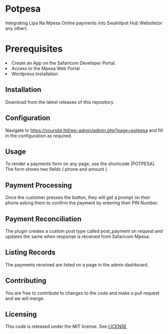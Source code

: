 # Potpesa
Integrating Lipa Na Mpesa Online payments into Swahilipot Hub Website(or any other).

# Prerequisites
<li>Create an App on the Safaricom Developer Portal.</li>
<li>Access to the Mpesa Web Portal</li>
<li>Wordpress Installation</li>

## Installation
Download from the latest releases of this repository.

## Configuration
Navigate to https://yoursite.tld/wp-admin/admin.php?page=potpesa and fill in the configuration as required.

## Usage
To render a payments form on any page, use the shortcode [POTPESA].
The form shows two fields ( phone and amount ).

## Payment Processing
Once the customer presses the button, they will get a prompt on their phone asking them to confirm the payment by entering their PIN Number.

## Payment Reconciliation
The plugin creates a custom post type called post_payment on request and updates the same when response is received from Safaricom Mpesa.

## Listing Records
The payments received are listed on a page in the admin dashboard.

## Contributing
You are free to contribute to changes to the code and make a pull request and we will merge.

## Licensing
This code is released under the MIT license. See <a href="https://github.com/bmwasaru/potpesa/blob/master/LICENSE">LICENSE</a>
